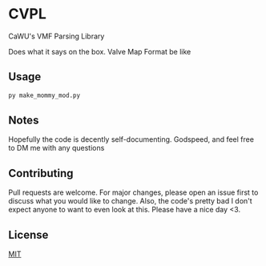 # CVPL

CaWU's VMF Parsing Library

Does what it says on the box. Valve Map Format be like

## Usage

```cmd
py make_mommy_mod.py
```
## Notes

Hopefully the code is decently self-documenting. Godspeed, and feel free to DM me with any questions

## Contributing

Pull requests are welcome. For major changes, please open an issue first to discuss what you would like to change.
Also, the code's pretty bad I don't expect anyone to want to even look at this. Please have a nice day <3.  

## License

[MIT](https://choosealicense.com/licenses/mit/)

